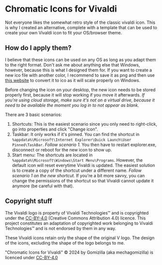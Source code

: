 # Chromatic Icons for Vivaldi
Not everyone likes the somewhat retro style of the classic vivaldi icon. This is why I created an alternative, complete with a template that can be used to create your own Vivaldi icon to fit your OS/browser theme.

## How do I apply them?
I believe that these icons can be used on any OS as long as you adapt them to the right format. Don't ask me about anything else that Windows, however, because this is what I designed them for. If you want to create a new ico file with another color, I recommend to save it as png and then use [this website](https://icoconvert.com/) to convert it to ico as it will scale properly on Windows.

Before changing the icon on your desktop, the new icon needs to be stored properly first, because it will stop working if you move it afterwards. *If you're using cloud storage, make sure it's not on a virtual drive, because it need to be available the moment you log in to not appear as blank.*

There are 3 basic scenarios:
1. Shortcuts: This is the easiest scenario since you only need to right-click, go into properties and click "Change icon".
2. Taskbar: It only works if it's pinned. You can find the shortcut in `%appdata%\Microsoft\Internet Explorer\Quick Launch\User Pinned\TaskBar`. *Follow scenario 1.* You then have to restart explorer.exe, disconnect or reboot for the new icon to show up.
3. Start menu: The shortcuts are located in `%appdata%\Microsoft\Windows\Start Menu\Programs`. However, the default icon will reset everytime Vivaldi is updated. The easiest solution is to create a copy of the shortcut under a different name. *Follow scenario 1 on the new shortcut.* If you're a bit more savvy, you can change the permissions of the shortcut so that Vivaldi cannot update it anymore (be careful with that).

## Copyright stuff
The Vivaldi logo is property of Vivaldi Technologies™ and is copyrighted under the [CC-BY-4.0](https://creativecommons.org/licenses/by/4.0/) (Creative Commons Attribution 4.0) licence. This project constitutes an adaptation of copyrighted work belonging to Vivaldi Technologies™ and is not endorsed by them in any way.

These Vivaldi icons retain only the shape of the original V logo. The design of the icons, excluding the shape of the logo belongs to me.

"Chromatic Icons for Vivaldi" © 2024 by Gomizilla (aka mechagomizilla) is licenced under [CC-BY-4.0](https://creativecommons.org/licenses/by/4.0/)
